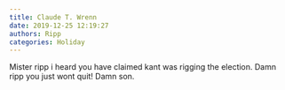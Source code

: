 ```yaml
---
title: Claude T. Wrenn
date: 2019-12-25 12:19:27
authors: Ripp
categories: Holiday
---
```


 Mister ripp i heard you have claimed kant was rigging the election. Damn ripp you just wont quit! Damn son.